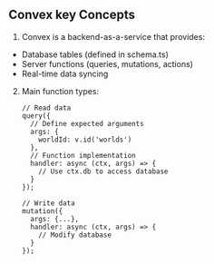 ## Convex key Concepts
1. Convex is a backend-as-a-service that provides:
- Database tables (defined in schema.ts)
- Server functions (queries, mutations, actions)
- Real-time data syncing
2. Main function types:
    ```
    // Read data
    query({
      // Define expected arguments
      args: {
        worldId: v.id('worlds') 
      },
      // Function implementation
      handler: async (ctx, args) => {
        // Use ctx.db to access database
      }
    });

    // Write data
    mutation({
      args: {...},
      handler: async (ctx, args) => {
        // Modify database
      }
    });
    ```